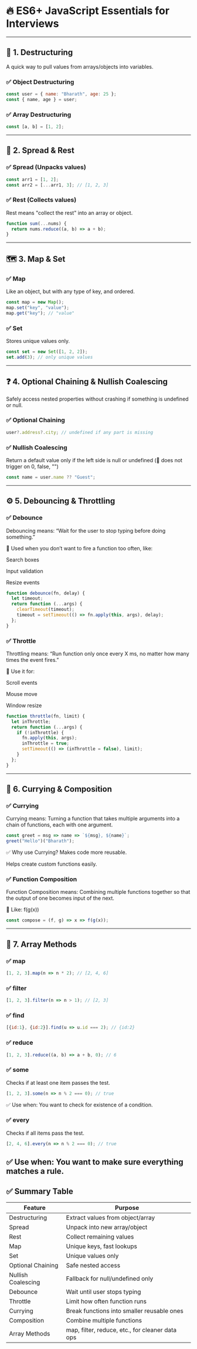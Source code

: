 # 🔥 ES6+ JavaScript Essentials for Interviews

---

## 🧩 1. Destructuring
A quick way to pull values from arrays/objects into variables.

### ✅ Object Destructuring

```js
const user = { name: "Bharath", age: 25 };
const { name, age } = user;
```

### ✅ Array Destructuring

```js
const [a, b] = [1, 2];
```

---

## 🧃 2. Spread & Rest

### ✅ Spread (Unpacks values)

```js
const arr1 = [1, 2];
const arr2 = [...arr1, 3]; // [1, 2, 3]
```

### ✅ Rest (Collects values)
Rest means "collect the rest" into an array or object.

```js
function sum(...nums) {
  return nums.reduce((a, b) => a + b);
}
```

---

## 🗺 3. Map & Set

### ✅ Map
Like an object, but with any type of key, and ordered.
```js
const map = new Map();
map.set("key", "value");
map.get("key"); // "value"
```

### ✅ Set
Stores unique values only.
```js
const set = new Set([1, 2, 2]);
set.add(3); // only unique values
```

---

## ❓ 4. Optional Chaining & Nullish Coalescing
Safely access nested properties without crashing if something is undefined or null.

### ✅ Optional Chaining

```js
user?.address?.city; // undefined if any part is missing
```

### ✅ Nullish Coalescing
Return a default value only if the left side is null or undefined
(🚫 does not trigger on 0, false, "")

```js
const name = user.name ?? "Guest";
```

---

## ⚙️ 5. Debouncing & Throttling

### ✅ Debounce
Debouncing means: “Wait for the user to stop typing before doing something.”

🧠 Used when you don’t want to fire a function too often, like:

Search boxes

Input validation

Resize events

```js
function debounce(fn, delay) {
  let timeout;
  return function (...args) {
    clearTimeout(timeout);
    timeout = setTimeout(() => fn.apply(this, args), delay);
  };
}
```

### ✅ Throttle
Throttling means: “Run function only once every X ms, no matter how many times the event fires.”

🧠 Use it for:

Scroll events

Mouse move

Window resize

```js
function throttle(fn, limit) {
  let inThrottle;
  return function (...args) {
    if (!inThrottle) {
      fn.apply(this, args);
      inThrottle = true;
      setTimeout(() => (inThrottle = false), limit);
    }
  };
}
```

---

## 🔗 6. Currying & Composition

### ✅ Currying
Currying means:
Turning a function that takes multiple arguments into a chain of functions, each with one argument.
```js
const greet = msg => name => `${msg}, ${name}`;
greet("Hello")("Bharath");
```
✅ Why use Currying?
Makes code more reusable.

Helps create custom functions easily.

### ✅ Function Composition
Function Composition means:
Combining multiple functions together so that the output of one becomes input of the next.

🧠 Like:
f(g(x))

```js
const compose = (f, g) => x => f(g(x));
```

---

## 🔁 7. Array Methods

### ✅ map

```js
[1, 2, 3].map(n => n * 2); // [2, 4, 6]
```

### ✅ filter

```js
[1, 2, 3].filter(n => n > 1); // [2, 3]
```

### ✅ find

```js
[{id:1}, {id:2}].find(u => u.id === 2); // {id:2}
```

### ✅ reduce

```js
[1, 2, 3].reduce((a, b) => a + b, 0); // 6
```

### ✅ some
Checks if at least one item passes the test.
```js
[1, 2, 3].some(n => n % 2 === 0); // true
```
✅ Use when: You want to check for existence of a condition.
### ✅ every
Checks if all items pass the test.
```js
[2, 4, 6].every(n => n % 2 === 0); // true
```
 ✅ Use when: You want to make sure everything matches a rule.
---

## ✅ Summary Table

| Feature | Purpose |
|--------|---------|
| Destructuring | Extract values from object/array |
| Spread | Unpack into new array/object |
| Rest | Collect remaining values |
| Map | Unique keys, fast lookups |
| Set | Unique values only |
| Optional Chaining | Safe nested access |
| Nullish Coalescing | Fallback for null/undefined only |
| Debounce | Wait until user stops typing |
| Throttle | Limit how often function runs |
| Currying | Break functions into smaller reusable ones |
| Composition | Combine multiple functions |
| Array Methods | map, filter, reduce, etc., for cleaner data ops |
